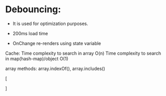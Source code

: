 # Debouncing:

- It is used for optimization purposes.
- 200ms load time 


- OnChange re-renders using state variable

Cache:
Time complexity to search in array O(n)
Time complexity to search in map(hash-map)/object O(1)

array methods: array.indexOf(), array.includes()

[

]